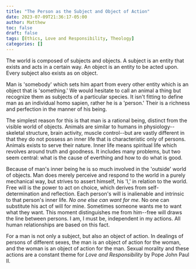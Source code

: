 ```yaml
---
title: "The Person as the Subject and Object of Action"
date: 2023-07-09T21:36:17-05:00
author: Matthew
toc: false
draft: false
tags: [Ethics, Love and Responsibility, Theology]
categories: []
---
```

The world is composed of subjects and objects. A subject is an entity
that exists and acts in a certain way. An object is an entity to be
acted upon. Every subject also exists as on object. 

Man is 'somebody'
which sets him apart from every other entity which is an object that is 
 'something.' 
We would hesitate to call an animal a thing but recognize 
them as subjects of a particular species. It isn't fitting to define 
man as an individual homo sapien, rather he is a 'person.' Their is a 
richness and perfection in the manner of his being. 

The simplest reason
for this is that man is a rational being, distinct from the visible
world of objects. Animals are similar to humans in physiology--skeletal 
structure, brain activity, muscle control--but are vastly different in that
they do not possess an inner life that is characteristic only of persons.
Animals exists to serve their nature. Inner life means spiritual life which
revolves around truth and goodness. It includes many problems, but two seem
central: what is the cause of everthing and how to do what is good. 

Because
of man's inner being he is so much involved in the 'outside' world of objects.
Man does merely perceive and respond to the world in a purely mechanical way, 
but strives to assert himself, his 'I,' in relation to the world. 
Free will is the power to act on choice, which derives from self-determination
and reflection. Each person's will is inalienable and intrinsic to that person's
inner life. *No one else can want for me.* No one can substitute his act
of will for mine. Sometimes someone wants me to want what they want. This
moment distinguishes me from him--free will draws the line between
persons. I am, I must be, independent
in my actions. All human relationships are based on this fact.

For a man is not only a subject, but also an object of action. In dealings
of persons of different sexes, the man is an object of action for the woman, 
and the woman is an object of action for the man. Sexual morality
and these actions are a constant theme for *Love and Responsibility* by 
Pope John Paul II.